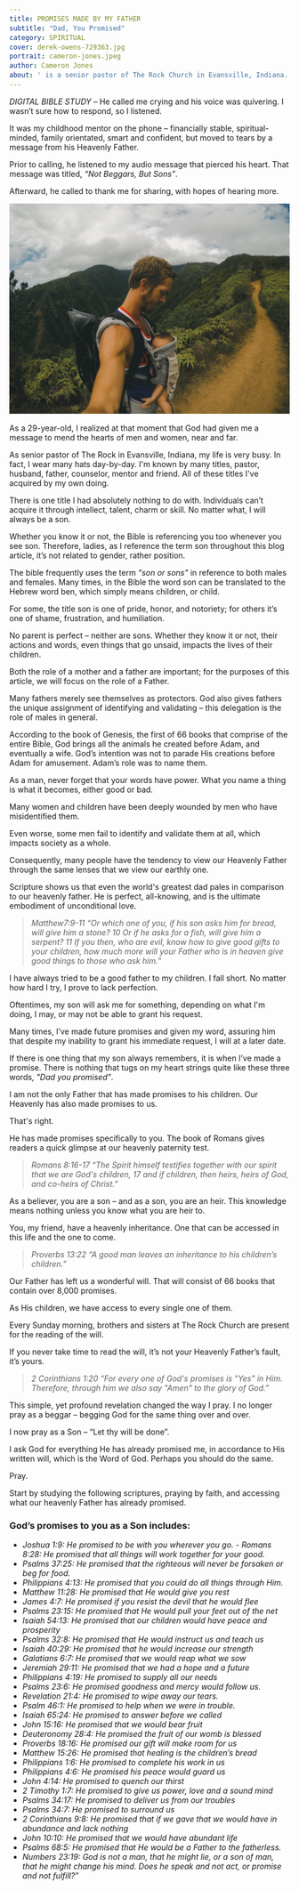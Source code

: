 ```yaml
---
title: PROMISES MADE BY MY FATHER
subtitle: "Dad, You Promised" 
category: SPIRITUAL
cover: derek-owens-729363.jpg
portrait: cameron-jones.jpeg
author: Cameron Jones
about: ' is a senior pastor of The Rock Church in Evansville, Indiana. Upon graduating from the University of Southern Indiana, he continues with his passion to teach others how to practically apply God’s word in daily living.'
---
```


*DIGITAL BIBLE STUDY* – He called me crying and his voice was quivering. I wasn’t sure how to respond, so I listened. 

It was my childhood mentor on the phone – financially stable, spiritual-minded, family orientated, smart and confident, but moved to tears by a message from his Heavenly Father. 

Prior to calling, he listened to my audio message that pierced his heart. That message was titled, *“Not Beggars, But Sons”*.

Afterward, he called to thank me for sharing, with hopes of hearing more.

![unsplash.com](./derek-owens-729363.jpg)

As a 29-year-old, I realized at that moment that God had given me a message to mend the hearts of men and women, near and far.

As senior pastor of The Rock in Evansville, Indiana, my life is very busy. In fact, I wear many hats day-by-day. I'm known by many titles, pastor, husband, father, counselor, mentor and friend. All of these titles I've acquired by my own doing. 

There is one title I had absolutely nothing to do with. Individuals can’t acquire it through intellect, talent, charm or skill. No matter what, I will always be a son.

Whether you know it or not, the Bible is referencing you too whenever you see son. Therefore, ladies, as I reference the term son throughout this blog article, it’s not related to gender, rather position. 

The bible frequently uses the term *"son or sons"* in reference to both males and females. Many times, in the Bible the word son can be translated to the Hebrew word ben, which simply means children, or child. 

For some, the title son is one of pride, honor, and notoriety; for others it’s one of shame, frustration, and humiliation. 

No parent is perfect – neither are sons. Whether they know it or not, their actions and words, even things that go unsaid, impacts the lives of their children. 

Both the role of a mother and a father are important; for the purposes of this article, we will focus on the role of a Father. 

Many fathers merely see themselves as protectors. God also gives fathers the unique assignment of identifying and validating – this delegation is the role of males in general.

According to the book of Genesis, the first of 66 books that comprise of the entire Bible, God brings all the animals he created before Adam, and eventually a wife. God’s intention was not to parade His creations before Adam for amusement. Adam’s role was to name them. 

As a man, never forget that your words have power. What you name a thing is what it becomes, either good or bad. 

Many women and children have been deeply wounded by men who have misidentified them.

Even worse, some men fail to identify and validate them at all, which impacts society as a whole. 

Consequently, many people have the tendency to view our Heavenly Father through the same lenses that we view our earthly one.   

Scripture shows us that even the world's greatest dad pales in comparison to our heavenly father. He is perfect, all-knowing, and is the ultimate embodiment of unconditional love.

> *Matthew7:9-11 “Or which one of you, if his son asks him for bread, will give him a stone? 10 Or if he asks for a fish, will give him a serpent? 11 If you then, who are evil, know how to give good gifts to your children, how much more will your Father who is in heaven give good things to those who ask him.”*

I have always tried to be a good father to my children. I fall short. No matter how hard I try, I prove to lack perfection.

Oftentimes, my son will ask me for something, depending on what I'm doing, I may, or may not be able to grant his request. 

Many times, I’ve made future promises and given my word, assuring him that despite my inability to grant his immediate request, I will at a later date.

If there is one thing that my son always remembers, it is when I’ve made a promise.  There is nothing that tugs on my heart strings quite like these three words, *"Dad you promised"*. 

I am not the only Father that has made promises to his children. Our Heavenly has also made promises to us.  

That's right.

He has made promises specifically to you.  The book of Romans gives readers a quick glimpse at our heavenly paternity test.

> *Romans 8:16-17 “The Spirit himself testifies together with our spirit that we are God's children, 17 and if children, then heirs, heirs of God, and co-heirs of Christ.”*

As a believer, you are a son – and as a son, you are an heir. This knowledge means nothing unless you know what you are heir to. 

You, my friend, have a heavenly inheritance. One that can be accessed in this life and the one to come.

> *Proverbs 13:22 “A good man leaves an inheritance to his children’s children.”*

Our Father has left us a wonderful will. That will consist of 66 books that contain over 8,000 promises. 

As His children, we have access to every single one of them.

Every Sunday morning, brothers and sisters at The Rock Church are present for the reading of the will.

If you never take time to read the will, it’s not your Heavenly Father’s fault, it’s yours.

> *2 Corinthians 1:20 “For every one of God's promises is "Yes" in Him. Therefore, through him we also say "Amen" to the glory of God.”*

This simple, yet profound revelation changed the way I pray. I no longer pray as a beggar – begging God for the same thing over and over. 

I now pray as a Son – “Let thy will be done”.

I ask God for everything He has already promised me, in accordance to His written will, which is the Word of God. Perhaps you should do the same. 

Pray. 

Start by studying the following scriptures, praying by faith, and accessing what our heavenly Father has already promised.

### God’s promises to you as a Son includes:
- *Joshua 1:9: He promised to be with you wherever you go.*
‭‭- *Romans‬ ‭8:28‬‬‬: He promised that all things will work together for your good.‬‬‬‬‬‬‬‬‬*
- *Psalms 37:25: He promised that the righteous will never be forsaken or beg for food.* 
- *Philippians 4:13: He promised that you could do all things through Him.*
- *Matthew 11:28: He promised that He would give you rest* 
- *James 4:7: He promised if you resist the devil that he would flee*
- *Psalms 23:15: He promised that He would pull your feet out of the net*
- *Isaiah 54:13: He promised that our children would have peace and prosperity*
- *Psalms 32:8: He promised that He would instruct us and teach us* 
- *Isaiah 40:29: He promised that he would increase our strength* 
- *Galatians 6:7: He promised that we would reap what we sow*
- *Jeremiah 29:11: He promised that we had a hope and a future* 
- *Philippians 4:19: He promised to supply all our needs*
- *Psalms 23:6: He promised goodness and mercy would follow us.*
- *Revelation 21:4: He promised to wipe away our tears.*
- *Psalm 46:1: He promised to help when we were in trouble.*
- *Isaiah 65:24: He promised to answer before we called*
- *John 15:16: He promised that we would bear fruit*
- *Deuteronomy 28:4: He promised the fruit of our womb is blessed* 
- *Proverbs 18:16: He promised our gift will make room for us* 
- *Matthew 15:26: He promised that healing is the children’s bread* 
- *Philippians 1:6: He promised to complete his work in us*
- *Philippians 4:6: He promised his peace would guard us*
- *John 4:14: He promised to quench our thirst*
- *2 Timothy 1:7: He promised to give us power, love and a sound mind*
- *Psalms 34:17: He promised to deliver us from our troubles*
- *Psalms 34:7: He promised to surround us*
- *2 Corinthians 9:8: He promised that if we gave that we would have in abundance and lack nothing*
- *John 10:10: He promised that we would have abundant life*
- *Psalms 68:5: He promised that He would be a Father to the fatherless.*
- *Numbers‬ ‭23:19‬: God is not a man, that he might lie, or a son of man, that he might change his mind. Does he speak and not act, or promise and not fulfill?”‬‬‬*


